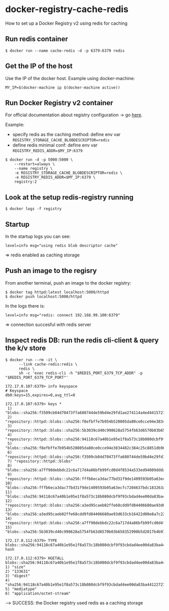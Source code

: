 # docker-registry-cache-redis
How to set up a Docker Registry v2 using redis for caching

## Run redis container
```
$ docker run --name cache-redis -d -p 6379:6379 redis
```

## Get the IP of the host
Use the IP of the docker host. Example using docker-machine:
```
MY_IP=$(docker-machine ip $(docker-machine active))
```
## Run Docker Registry v2 container
For official documentation about registry configuration -> go [here](https://docs.docker.com/registry/configuration/).

Example:
* specify redis as the caching method:  define env var `REGISTRY_STORAGE_CACHE_BLOBDESCRIPTOR=redis`
* define redis minimal conf: define env var `REGISTRY_REDIS_ADDR=$MY_IP:6379`
```
$ docker run -d -p 5000:5000 \
    --restart=always \
    --name registry \
    -e REGISTRY_STORAGE_CACHE_BLOBDESCRIPTOR=redis \
    -e REGISTRY_REDIS_ADDR=$MY_IP:6379 \
    registry:2
```
## Look at the setup redis-registry running
```
$ docker logs -f registry
```
## Startup
In the startup logs you can see:
```
level=info msg="using redis blob descriptor cache"
```
=> redis enabled as caching storage
## Push an image to the regisry
From another terminal, push an image to the docker registry:
```
$ docker tag httpd:latest localhost:5000/httpd
$ docker push localhost:5000/httpd
```
In the logs there is:
```
level=info msg="redis: connect 192.168.99.100:6379"
```
 => connection succesful with redis server

## Inspect redis DB: run the redis cli-client & query the k/v store
```
$ docker run --rm -it \
      --link cache-redis:redis \
      redis \
      sh -c 'exec redis-cli -h "$REDIS_PORT_6379_TCP_ADDR" -p "$REDIS_PORT_6379_TCP_PORT"'

172.17.0.107:6379> info keyspace
# Keyspace
db0:keys=15,expires=0,avg_ttl=0

172.17.0.107:6379> keys *
 1) "blobs::sha256:f3509cb04d70473ffa680744de59bd4e29fd1ae274114a4ed4415721c0e714d6"
 2) "repository::httpd::blobs::sha256:f8efbffe7b954b520805da80ce0cce94e3834482c384c25c8851db98696e7f70"
 3) "repository::httpd::blobs::sha256:5b3039cd40c998628a5754fb63d6570b03b658352990b5d2017b4b97db2455dd"
 4) "repository::httpd::blobs::sha256:94118c67a40b1e95e1f8a573c18b080dcbf9f93cbdad4ee00da83ba44122727c"
 5) "blobs::sha256:f8efbffe7b954b520805da80ce0cce94e3834482c384c25c8851db98696e7f70"
 6) "repository::httpd::blobs::sha256:f3509cb04d70473ffa680744de59bd4e29fd1ae274114a4ed4415721c0e714d6"
 7) "repository::httpd::blobs"
 8) "blobs::sha256:a7ff98debbdc22c6a717d4a86bfb99fcd0d4f8534a533ed94089dddaf5c4a94a"
 9) "repository::httpd::blobs::sha256:fffb6eca3dac77bd31f9de1409593b05a63ecfc7204637bdc183263a8379f38e"
10) "blobs::sha256:fffb6eca3dac77bd31f9de1409593b05a63ecfc7204637bdc183263a8379f38e"
11) "blobs::sha256:94118c67a40b1e95e1f8a573c18b080dcbf9f93cbdad4ee00da83ba44122727c"
12) "repository::httpd::blobs::sha256:a3ed95caeb02ffe68cdd9fd84406680ae93d633cb16422d00e8a7c22955b46d4"
13) "blobs::sha256:a3ed95caeb02ffe68cdd9fd84406680ae93d633cb16422d00e8a7c22955b46d4"
14) "repository::httpd::blobs::sha256:a7ff98debbdc22c6a717d4a86bfb99fcd0d4f8534a533ed94089dddaf5c4a94a"
15) "blobs::sha256:5b3039cd40c998628a5754fb63d6570b03b658352990b5d2017b4b97db2455dd"

172.17.0.112:6379> TYPE blobs::sha256:94118c67a40b1e95e1f8a573c18b080dcbf9f93cbdad4ee00da83ba44122727c
hash

172.17.0.112:6379> HGETALL blobs::sha256:94118c67a40b1e95e1f8a573c18b080dcbf9f93cbdad4ee00da83ba44122727c
1) "size"
2) "133631"
3) "digest"
4) "sha256:94118c67a40b1e95e1f8a573c18b080dcbf9f93cbdad4ee00da83ba44122727c"
5) "mediatype"
6) "application/octet-stream"
```
--> SUCCESS: the Docker registry used redis as a caching storage
